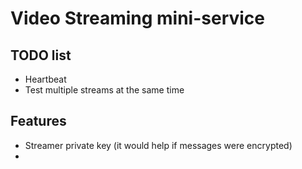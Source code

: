# Video Streaming mini-service

## TODO list

 - Heartbeat
 - Test multiple streams at the same time

## Features

 - Streamer private key (it would help if messages were encrypted)
 -
